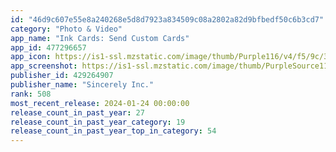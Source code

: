 ```yaml
---
id: "46d9c607e55e8a240268e5d8d7923a834509c08a2802a82d9bfbedf50c6b3cd7"
category: "Photo & Video"
app_name: "Ink Cards: Send Custom Cards"
app_id: 477296657
app_icon: https://is1-ssl.mzstatic.com/image/thumb/Purple116/v4/f5/9c/33/f59c33b5-e622-caf0-4128-8fe6c648fc47/AppIconInk-0-0-1x_U007emarketing-0-10-0-85-220.png/1024x1024bb.png
app_screenshot: https://is1-ssl.mzstatic.com/image/thumb/PurpleSource116/v4/41/60/e0/4160e033-5e19-bdb5-3cca-8fcb8b8c4a49/29e3b7fa-e55d-44ea-b64d-3ddf21bf11fa_Ink_Cards_1242x2688.jpg_1.jpg/1242x2688bb.png
publisher_id: 429264907
publisher_name: "Sincerely Inc."
rank: 508
most_recent_release: 2024-01-24 00:00:00
release_count_in_past_year: 27
release_count_in_past_year_category: 19
release_count_in_past_year_top_in_category: 54
---
```

